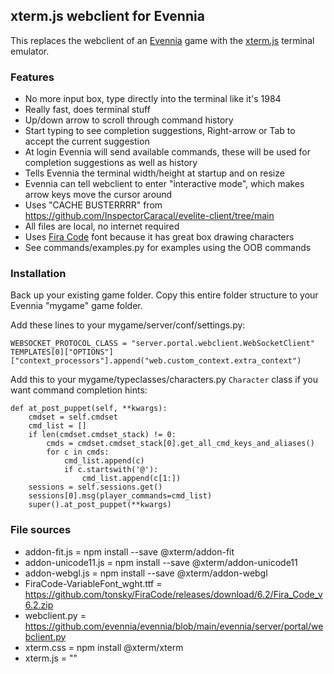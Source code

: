 ## xterm.js webclient for Evennia
This replaces the webclient of an [Evennia](https://github.com/evennia/evennia/tree/main) game with the [xterm.js](https://github.com/xtermjs/xterm.js) terminal emulator.

### Features
- No more input box, type directly into the terminal like it's 1984
- Really fast, does terminal stuff
- Up/down arrow to scroll through command history
- Start typing to see completion suggestions, Right-arrow or Tab to accept the current suggestion
- At login Evennia will send available commands, these will be used for completion suggestions as well as history
- Tells Evennia the terminal width/height at startup and on resize
- Evennia can tell webclient to enter "interactive mode", which makes arrow keys move the cursor around
- Uses "CACHE BUSTERRRR" from https://github.com/InspectorCaracal/evelite-client/tree/main
- All files are local, no internet required
- Uses [Fira Code](https://github.com/tonsky/FiraCode) font because it has great box drawing characters
- See commands/examples.py for examples using the OOB commands

### Installation
Back up your existing game folder.
Copy this entire folder structure to your Evennia "mygame" game folder.

Add these lines to your mygame/server/conf/settings.py:
```
WEBSOCKET_PROTOCOL_CLASS = "server.portal.webclient.WebSocketClient"
TEMPLATES[0]["OPTIONS"]["context_processors"].append("web.custom_context.extra_context")
```

Add this to your mygame/typeclasses/characters.py `Character` class if you want command completion hints:

```
def at_post_puppet(self, **kwargs):
	cmdset = self.cmdset
	cmd_list = []
	if len(cmdset.cmdset_stack) != 0:
		cmds = cmdset.cmdset_stack[0].get_all_cmd_keys_and_aliases()
		for c in cmds:
			cmd_list.append(c)
			if c.startswith('@'):
				cmd_list.append(c[1:])
	sessions = self.sessions.get()
	sessions[0].msg(player_commands=cmd_list)
	super().at_post_puppet(**kwargs)
```

### File sources
- addon-fit.js = npm install --save @xterm/addon-fit
- addon-unicode11.js = npm install --save @xterm/addon-unicode11
- addon-webgl.js = npm install --save @xterm/addon-webgl
- FiraCode-VariableFont_wght.ttf = https://github.com/tonsky/FiraCode/releases/download/6.2/Fira_Code_v6.2.zip
- webclient.py = https://github.com/evennia/evennia/blob/main/evennia/server/portal/webclient.py
- xterm.css = npm install @xterm/xterm
- xterm.js = ""